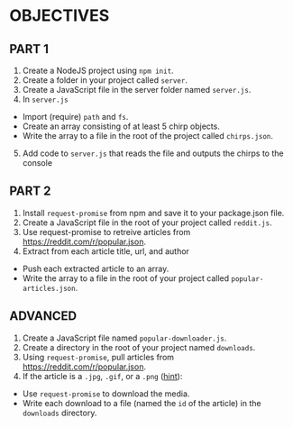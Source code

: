 # OBJECTIVES

## PART 1

1. Create a NodeJS project using `npm init`.
2. Create a folder in your project called `server`.
3. Create a JavaScript file in the server folder named `server.js`.
4. In `server.js`

- Import (require) `path` and `fs`.
- Create an array consisting of at least 5 chirp objects.
- Write the array to a file in the root of the project called `chirps.json`.

5. Add code to `server.js` that reads the file and outputs the chirps to the console

## PART 2

1. Install `request-promise` from npm and save it to your package.json file.
2. Create a JavaScript file in the root of your project called `reddit.js`.
3. Use request-promise to retreive articles from https://reddit.com/r/popular.json.
4. Extract from each article title, url, and author

- Push each extracted article to an array.
- Write the array to a file in the root of your project called `popular-articles.json`.

## ADVANCED

1. Create a JavaScript file named `popular-downloader.js`.
2. Create a directory in the root of your project named `downloads`.
3. Using `request-promise`, pull articles from https://reddit.com/r/popular.json.
4. If the article is a `.jpg`, `.gif`, or a `.png` ([hint](https://nodejs.org/dist/latest-v10.x/docs/api/path.html#path_path_extname_path)):

- Use `request-promise` to download the media.
- Write each download to a file (named the `id` of the article) in the `downloads` directory.
